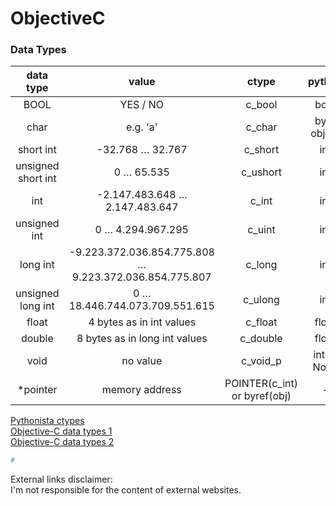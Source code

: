 # ObjectiveC<br>

### Data Types<br>

| data type | value | ctype | python | value |
| :---: | :---: | :---: | :---: | :---: |
| BOOL | YES / NO | c_bool | bool | True / False |
| char | e.g. 'a' | c_char | byte object | e.g. 97 |
| short int | -32.768 … 32.767 | c_short | int | e.g. 32000 |
| unsigned short int | 0 … 65.535 | c_ushort | int | e.g. 65000 |
| int | -2.147.483.648 … 2.147.483.647 | c_int | int | e.g. 2000000000 |
| unsigned int | 0 … 4.294.967.295 | c_uint | int | e.g. 4000000000 |
| long int | -9.223.372.036.854.775.808 … 9.223.372.036.854.775.807 | c_long | int | e.g. 9000000000000000000 |
| unsigned long int | 0 … 18.446.744.073.709.551.615 | c_ulong | int | ... |
| float | 4 bytes as in int values | c_float | float | ... |
| double | 8 bytes as in long int values | c_double | float | ... |
| void | no value | c_void_p | int or None | no value |
| \*pointer | memory address | POINTER(c_int) or byref(obj) | - | - |

[Pythonista ctypes](http://omz-software.com/pythonista/docs/library/ctypes.html)<br>
[Objective-C data types 1](https://code.tutsplus.com/tutorials/objective-c-succinctly-data-types--mobile-21986)<br>
[Objective-C data types 2](https://www.tutorialspoint.com/objective_c/objective_c_data_types)<br>

```python
#  
```

External links disclaimer:<br>
I'm not responsible for the content of external websites.<br>
